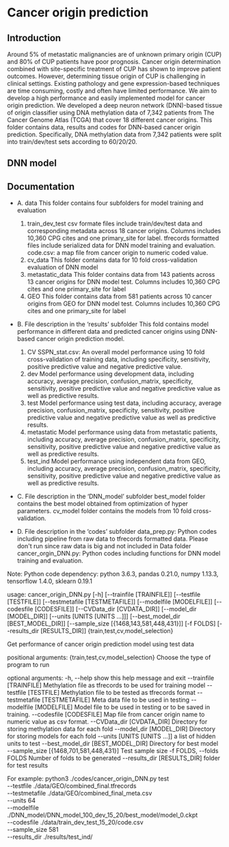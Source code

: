
# Cancer origin prediction
## Introduction
   Around 5% of metastatic malignancies are of unknown primary origin (CUP) and 80% of CUP patients have poor prognosis. Cancer origin determination combined with site-specific treatment of CUP has shown to improve patient outcomes. However, determining tissue origin of CUP is challenging in clinical settings. Existing pathology and gene expression-based techniques are time consuming, costly and often have limited performance. We aim to develop a high performance and easily implemented model for cancer origin prediction.
   We developed a deep neuron network (DNN)-based tissue of origin classifier using DNA methylation data of 7,342 patients from The Cancer Genome Atlas (TCGA) that cover 18 different cancer origins. 
This folder contains data, results and codes for DNN-based cancer origin prediction. Specifically, DNA methylation data from 7,342 patients were split into train/dev/test sets according to 60/20/20.

## DNN model
## Documentation
* A. data
This folder contains four subfolders for model training and evaluation
   1. train_dev_test
   csv formate files include train/dev/test data and corresponding metadata across 18 cancer origins. Columns includes 10,360 CPG cites and one primary_site for label. tfrecords formatted files include serialized data for DNN model training and evaluation.
   code.csv: a map file from cancer origin to numeric coded value.
   2. cv_data
   This folder contains data for 10 fold cross-validation evaluation of DNN model
   3. metastatic_data
   This folder contains data from 143 patients across 13 cancer origins for DNN model test. Columns includes 10,360 CPG cites and one primary_site for label
   4. GEO
   This folder contains data from 581 patients across 10 cancer origins from GEO for DNN model test. Columns includes 10,360 CPG cites and one primary_site for label


* B. File description in the ‘results’ subfolder
This fold contains model performance in different data and predicted cancer origins using DNN-based cancer origin prediction model.
   1. CV
   SSPN_stat.csv: An overall model performance using 10 fold cross-validation of training data, including specificity, sensitivity, positive predictive value and negative predictive value.
   2. dev
   Model performance using development data, including accuracy, average precision, confusion_matrix, specificity, sensitivity, positive predictive value and negative predictive value as well as predictive results.
   3. test
   Model performance using test data, including accuracy, average precision, confusion_matrix, specificity, sensitivity, positive predictive value and negative predictive value as well as predictive results.
   4. metastatic
   Model performance using data from metastatic patients, including accuracy, average precision, confusion_matrix, specificity, sensitivity, positive predictive value and negative predictive value as well as predictive results.
   5. test_ind
   Model performance using independent data from GEO, including accuracy, average precision, confusion_matrix, specificity, sensitivity, positive predictive value and negative predictive value as well as predictive results.

* C. File description in the ‘DNN_model’ subfolder
   best_model folder contains the best model obtained from optimization of hyper parameters.
   cv_model folder contains the models from 10 fold cross-validation.

* D. File description in the ‘codes’ subfolder
data_prep.py: Python codes including pipeline from raw data to tfrecords formatted data. Please don't run since raw data is big and not included in Data folder
cancer_orgin_DNN.py:  Python codes including functions for DNN model training and evaluation.

Note: Python code dependency: python 3.6.3, pandas 0.21.0, numpy 1.13.3, tensorflow 1.4.0, sklearn 0.19.1

usage: cancer_origin_DNN.py [-h] [--trainfile [TRAINFILE]]
                            [--testfile [TESTFILE]]
                            [--testmetafile [TESTMETAFILE]]
                            [--modelfile [MODELFILE]]
                            [--codesfile [CODESFILE]]
                            [--CVData_dir [CVDATA_DIR]]
                            [--model_dir [MODEL_DIR]]
                            [--units [UNITS [UNITS ...]]]
                            [--best_model_dir [BEST_MODEL_DIR]]
                            [--sample_size [{1468,143,581,448,431}]]
                            [-f FOLDS] [--results_dir [RESULTS_DIR]]
                            {train,test,cv,model_selection}

Get performance of cancer origin prediction model using test data

positional arguments:
  {train,test,cv,model_selection}
                        Choose the type of program to run

optional arguments:
  -h, --help            show this help message and exit
  --trainfile [TRAINFILE]
                        Methylation file as tfrecords to be used for training model
  --testfile [TESTFILE]
                        Methylation file to be tested as tfrecords format
  --testmetafile [TESTMETAFILE]
                        Meta data file to be used in testing
  --modelfile [MODELFILE]
                        Model file to be used in testing or to be saved in training.
  --codesfile [CODESFILE]
                        Map file from cancer origin name to numeric value as csv format.
  --CVData_dir [CVDATA_DIR]
                        Directory for storing methylation data for each fold
  --model_dir [MODEL_DIR]
                        Directory for storing models for each fold
  --units [UNITS [UNITS ...]]
                        a list of hidden units to test
  --best_model_dir [BEST_MODEL_DIR]
                        Directory for best model
  --sample_size [{1468,701,581,448,431}]
                        Test sample size
  -f FOLDS, --folds FOLDS
                        Number of folds to be generated
  --results_dir [RESULTS_DIR]
                        folder for test results

For example:
python3 ./codes/cancer_origin_DNN.py test \
                                         --testfile ./data/GEO/combined_final.tfrecords \
                                         --testmetafile ./data/GEO/combined_final_meta.csv \
                                         --units 64  \
                                         --modelfile ./DNN_model/DNN_model_100_dev_15_20/best_model/model_0.ckpt \
                                         --codesfile ./data/train_dev_test_15_20/code.csv \
                                         --sample_size 581 \
                                         --results_dir ./results/test_ind/
